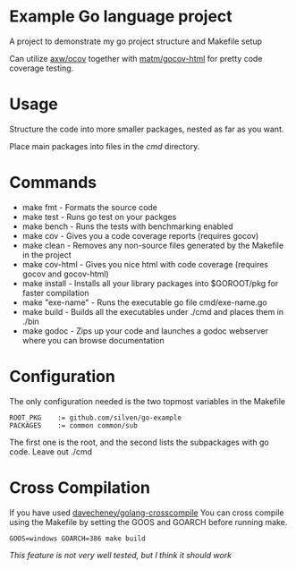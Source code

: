 Example Go language project
==========

A project to demonstrate my go project structure and Makefile setup

Can utilize [axw/ocov](https://github.com/axw/gocov) together with [matm/gocov-html](https://github.com/matm/gocov-html) for pretty code coverage testing.

Usage
====

Structure the code into more smaller packages, nested as far as you want.

Place main packages into files in the _cmd_ directory.

Commands
====

* make fmt - Formats the source code
* make test - Runs go test on your packges
* make bench - Runs the tests with benchmarking enabled
* make cov - Gives you a code coverage reports (requires gocov)
* make clean - Removes any non-source files generated by the Makefile in the project
* make cov-html - Gives you nice html with code coverage (requires gocov and gocov-html)
* make install - Installs all your library packages into $GOROOT/pkg for faster compilation
* make "exe-name" - Runs the executable go file cmd/exe-name.go
* make build - Builds all the executables under ./cmd and places them in ./bin
* make godoc - Zips up your code and launches a godoc webserver where you can browse documentation

Configuration
====

The only configuration needed is the two topmost variables in the Makefile
```
ROOT_PKG	:= github.com/silven/go-example
PACKAGES 	:= common common/sub
```
The first one is the root, and the second lists the subpackages with go code. Leave out ./cmd

Cross Compilation
====

If you have used [davecheney/golang-crosscompile](https://github.com/davecheney/golang-crosscompile) You can cross compile using the Makefile by setting the GOOS and GOARCH before running make.
```
GOOS=windows GOARCH=386 make build
```
*This feature is not very well tested, but I think it should work*

